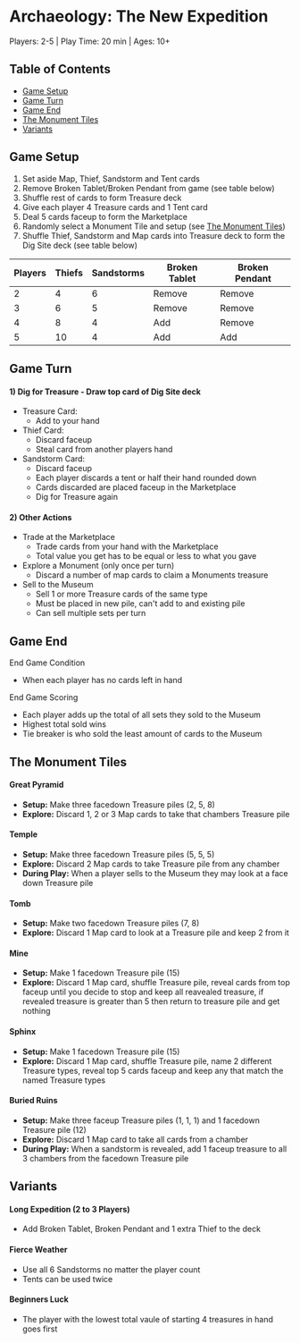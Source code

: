 # Archaeology: The New Expedition

Players: 2-5  |  Play Time: 20 min  |  Ages: 10+

## Table of Contents
 * [Game Setup](#game-setup)
 * [Game Turn](#game-turn)
 * [Game End](#game-end)
 * [The Monument Tiles](#the-monument-tiles)
 * [Variants](#variants)


## <a id="game-setup"></a>Game Setup

1. Set aside Map, Thief, Sandstorm and Tent cards
2. Remove Broken Tablet/Broken Pendant from game (see table below)
3. Shuffle rest of cards to form Treasure deck
4. Give each player 4 Treasure cards and 1 Tent card
5. Deal 5 cards faceup to form the Marketplace
6. Randomly select a Monument Tile and setup (see [The Monument Tiles](#the-monument-tiles))
7. Shuffle Thief, Sandstorm and Map cards into Treasure deck to form the Dig Site deck (see table below)

| Players | Thiefs | Sandstorms | Broken Tablet | Broken Pendant |
| ------- | ------ | ---------- | ------------- | -------------- |
| 2       | 4      | 6          | Remove        | Remove         |
| 3       | 6      | 5          | Remove        | Remove         |
| 4       | 8      | 4          | Add           | Remove         |
| 5       | 10     | 4          | Add           | Add            |


## <a id="game-turn"></a>Game Turn

#### 1) Dig for Treasure - Draw top card of Dig Site deck
  * Treasure Card: 
      * Add to your hand
  * Thief Card: 
      * Discard faceup
      * Steal card from another players hand
  * Sandstorm Card: 
      * Discard faceup
      * Each player discards a tent or half their hand rounded down
      * Cards discarded are placed faceup in the Marketplace
      * Dig for Treasure again

#### 2) Other Actions
  * Trade at the Marketplace
      * Trade cards from your hand with the Marketplace
      * Total value you get has to be equal or less to what you gave
  * Explore a Monument (only once per turn)
      * Discard a number of map cards to claim a Monuments treasure
  * Sell to the Museum
      * Sell 1 or more Treasure cards of the same type
      * Must be placed in new pile, can't add to and existing pile
      * Can sell multiple sets per turn


## <a id="game-end"></a>Game End

End Game Condition
  * When each player has no cards left in hand

End Game Scoring
  * Each player adds up the total of all sets they sold to the Museum
  * Highest total sold wins
  * Tie breaker is who sold the least amount of cards to the Museum


## <a id="the-monument-tiles"></a> The Monument Tiles

#### Great Pyramid    
 * **Setup:** Make three facedown Treasure piles (2, 5, 8)  
 * **Explore:** Discard 1, 2 or 3 Map cards to take that chambers Treasure pile

#### Temple
 * **Setup:** Make three facedown Treasure piles (5, 5, 5)  
 * **Explore:** Discard 2 Map cards to take Treasure pile from any chamber  
 * **During Play:** When a player sells to the Museum they may look at a face down Treasure pile

#### Tomb    
 * **Setup:** Make two facedown Treasure piles (7, 8)  
 * **Explore:** Discard 1 Map card to look at a Treasure pile and keep 2 from it

#### Mine    
 * **Setup:** Make 1 facedown Treasure pile (15)  
 * **Explore:** Discard 1 Map card, shuffle Treasure pile, reveal cards from top faceup until you decide to stop and keep all reavealed treasure, if revealed treasure is greater than 5 then return to treasure pile and get nothing

#### Sphinx    
 * **Setup:** Make 1 facedown Treasure pile (15)  
 * **Explore:** Discard 1 Map card, shuffle Treasure pile, name 2 different Treasure types, reveal top 5 cards faceup and keep any that match the named Treasure types

#### Buried Ruins    
 * **Setup:** Make three faceup Treasure piles (1, 1, 1) and 1 facedown Treasure pile (12)  
 * **Explore:** Discard 1 Map card to take all cards from a chamber  
 * **During Play:** When a sandstorm is revealed, add 1 faceup treasure to all 3 chambers from the facedown Treasure pile


## <a id="variants"></a>Variants

#### Long Expedition (2 to 3 Players)  
  * Add Broken Tablet, Broken Pendant and 1 extra Thief to the deck

#### Fierce Weather
  * Use all 6 Sandstorms no matter the player count
  * Tents can be used twice

#### Beginners Luck
  * The player with the lowest total vaule of starting 4 treasures in hand goes first

